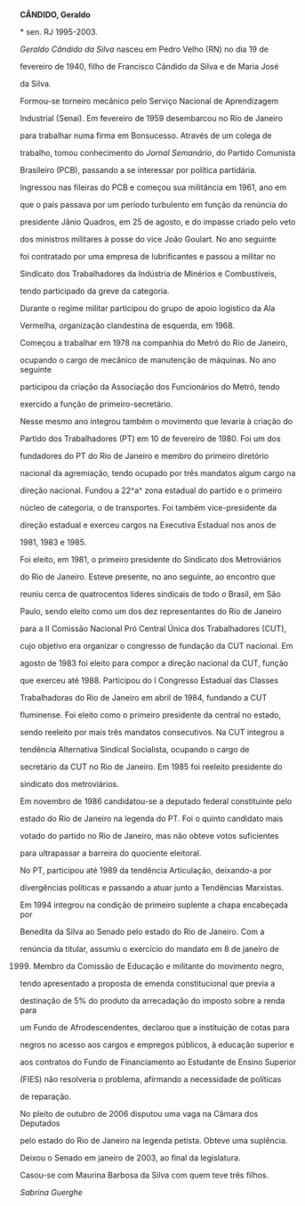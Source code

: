 **CÂNDIDO, Geraldo**



\* sen. RJ 1995-2003.



*Geraldo Cândido da Silva* nasceu em Pedro Velho (RN) no dia 19 de

fevereiro de 1940, filho de Francisco Cândido da Silva e de Maria José

da Silva.



Formou-se torneiro mecânico pelo Serviço Nacional de Aprendizagem

Industrial (Senai). Em fevereiro de 1959 desembarcou no Rio de Janeiro

para trabalhar numa firma em Bonsucesso. Através de um colega de

trabalho, tomou conhecimento do *Jornal Semanário*, do Partido Comunista

Brasileiro (PCB), passando a se interessar por política partidária.



Ingressou nas fileiras do PCB e começou sua militância em 1961, ano em

que o país passava por um período turbulento em função da renúncia do

presidente Jânio Quadros, em 25 de agosto, e do impasse criado pelo veto

dos ministros militares à posse do vice João Goulart. No ano seguinte

foi contratado por uma empresa de lubrificantes e passou a militar no

Sindicato dos Trabalhadores da Indústria de Minérios e Combustíveis,

tendo participado da greve da categoria.



Durante o regime militar participou do grupo de apoio logístico da Ala

Vermelha, organização clandestina de esquerda, em 1968.



Começou a trabalhar em 1978 na companhia do Metrô do Rio de Janeiro,

ocupando o cargo de mecânico de manutenção de máquinas. No ano seguinte

participou da criação da Associação dos Funcionários do Metrô, tendo

exercido a função de primeiro-secretário.



Nesse mesmo ano integrou também o movimento que levaria à criação do

Partido dos Trabalhadores (PT) em 10 de fevereiro de 1980. Foi um dos

fundadores do PT do Rio de Janeiro e membro do primeiro diretório

nacional da agremiação, tendo ocupado por três mandatos algum cargo na

direção nacional. Fundou a 22^a^ zona estadual do partido e o primeiro

núcleo de categoria, o de transportes. Foi também vice-presidente da

direção estadual e exerceu cargos na Executiva Estadual nos anos de

1981, 1983 e 1985.



Foi eleito, em 1981, o primeiro presidente do Sindicato dos Metroviários

do Rio de Janeiro. Esteve presente, no ano seguinte, ao encontro que

reuniu cerca de quatrocentos líderes sindicais de todo o Brasil, em São

Paulo, sendo eleito como um dos dez representantes do Rio de Janeiro

para a II Comissão Nacional Pró Central Única dos Trabalhadores (CUT),

cujo objetivo era organizar o congresso de fundação da CUT nacional. Em

agosto de 1983 foi eleito para compor a direção nacional da CUT, função

que exerceu até 1988. Participou do I Congresso Estadual das Classes

Trabalhadoras do Rio de Janeiro em abril de 1984, fundando a CUT

fluminense. Foi eleito como o primeiro presidente da central no estado,

sendo reeleito por mais três mandatos consecutivos. Na CUT integrou a

tendência Alternativa Sindical Socialista, ocupando o cargo de

secretário da CUT no Rio de Janeiro. Em 1985 foi reeleito presidente do

sindicato dos metroviários.



Em novembro de 1986 candidatou-se a deputado federal constituinte pelo

estado do Rio de Janeiro na legenda do PT. Foi o quinto candidato mais

votado do partido no Rio de Janeiro, mas não obteve votos suficientes

para ultrapassar a barreira do quociente eleitoral.



No PT, participou até 1989 da tendência Articulação, deixando-a por

divergências políticas e passando a atuar junto a Tendências Marxistas.



Em 1994 integrou na condição de primeiro suplente a chapa encabeçada por

Benedita da Silva ao Senado pelo estado do Rio de Janeiro. Com a

renúncia da titular, assumiu o exercício do mandato em 8 de janeiro de

1999. Membro da Comissão de Educação e militante do movimento negro,

tendo apresentado a proposta de emenda constitucional que previa a

destinação de 5% do produto da arrecadação do imposto sobre a renda para

um Fundo de Afrodescendentes, declarou que a instituição de cotas para

negros no acesso aos cargos e empregos públicos, à educação superior e

aos contratos do Fundo de Financiamento ao Estudante de Ensino Superior

(FIES) não resolveria o problema, afirmando a necessidade de políticas

de reparação.



No pleito de outubro de 2006 disputou uma vaga na Câmara dos Deputados

pelo estado do Rio de Janeiro na legenda petista. Obteve uma suplência.

Deixou o Senado em janeiro de 2003, ao final da legislatura.



Casou-se com Maurina Barbosa da Silva com quem teve três filhos.



*Sabrina Guerghe*



